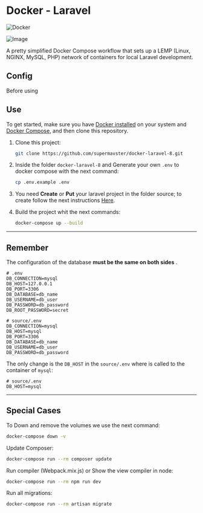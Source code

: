 # Docker - Laravel

![Docker](https://github.com/supermavster/docker-laravel-8/workflows/Docker/badge.svg)

![Image](https://repository-images.githubusercontent.com/309769351/1c0dfc80-1def-11eb-9e5c-641da3e3c9b4)

A pretty simplified Docker Compose workflow that sets up a LEMP (Linux, NGINX, MySQL, PHP) network of containers for local Laravel development.

## Config

Before using 

## Use

To get started, make sure you have [Docker installed](https://docs.docker.com/) on your system and [Docker Compose](https://docs.docker.com/compose/install/), and then clone this repository.

1. Clone this project:

   ```sh
   git clone https://github.com/supermavster/docker-laravel-8.git
   ```

2. Inside the folder `docker-laravel-8` and Generate your own `.env` to docker compose with the next command:

   ```sh
   cp .env.example .env
   ```

3. You need **Create** or **Put** your laravel project in the folder source; to create follow the next instructions [Here](source/README.md).

4. Build the project whit the next commands:

   ```sh
   docker-compose up --build
   ```

---

## Remember

The configuration of the database **must be the same on both sides** .

```dotenv
# .env
DB_CONNECTION=mysql
DB_HOST=127.0.0.1
DB_PORT=3306
DB_DATABASE=db_name
DB_USERNAME=db_user
DB_PASSWORD=db_password
DB_ROOT_PASSWORD=secret
```

```dotenv
# source/.env
DB_CONNECTION=mysql
DB_HOST=mysql
DB_PORT=3306
DB_DATABASE=db_name
DB_USERNAME=db_user
DB_PASSWORD=db_password
```

The only change is the `DB_HOST` in the `source/.env` where is called to the container of `mysql`:

```dotenv
# source/.env
DB_HOST=mysql
```

---

## Special Cases

To Down and remove the volumes we use the next command:

```sh
docker-compose down -v
```

Update Composer:

```sh
docker-compose run --rm composer update
```

Run compiler (Webpack.mix.js) or Show the view compiler in node:

```sh
docker-compose run --rm npm run dev
```

Run all migrations:

```sh
docker-compose run --rm artisan migrate
```
